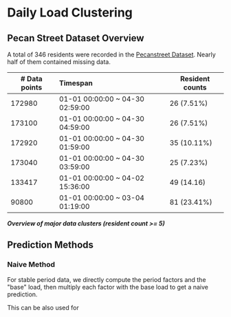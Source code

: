# Daily Load Clustering



## Pecan Street Dataset Overview

A total of 346 residents were recorded in the [Pecanstreet Dataset](https://www.dropbox.com/sh/m20yh5v2yb72o5h/AAACsgKYdIehhV3zhiQOBb4Ka?dl=0). Nearly half of them contained missing data.

| # Data points | Timespan                        | Resident counts |
| ------------- | :------------------------------ | --------------- |
| 172980        | 01-01 00:00:00 ~ 04-30 02:59:00 | 26 (7.51%)      |
| 173100        | 01-01 00:00:00 ~ 04-30 04:59:00 | 26 (7.51%)      |
| 172920        | 01-01 00:00:00 ~ 04-30 01:59:00 | 35 (10.11%)     |
| 173040        | 01-01 00:00:00 ~ 04-30 03:59:00 | 25 (7.23%)      |
| 133417        | 01-01 00:00:00 ~ 04-02 15:36:00 | 49 (14.16)      |
| 90800         | 01-01 00:00:00 ~ 03-04 01:19:00 | 81 (23.41%)     |

***Overview of major data clusters (resident count >= 5)***



## Prediction Methods

### Naive Method

For stable period data, we directly compute the period factors and the "base" load, then multiply each factor with the base load to get a naive prediction. 

This can be also used for 
